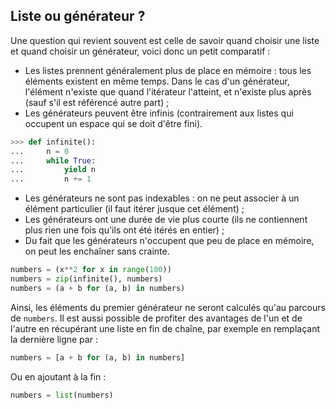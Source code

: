 ## Liste ou générateur ?

Une question qui revient souvent est celle de savoir quand choisir une liste et quand choisir un générateur, voici donc un petit comparatif :

* Les listes prennent généralement plus de place en mémoire : tous les éléments existent en même temps. Dans le cas d'un générateur, l'élément n'existe que quand l'itérateur l'atteint, et n'existe plus après (sauf s'il est référencé autre part) ;
* Les générateurs peuvent être infinis (contrairement aux listes qui occupent un espace qui se doit d'être fini).

```python
>>> def infinite():
...     n = 0
...     while True:
...         yield n
...         n += 1
```

* Les générateurs ne sont pas indexables : on ne peut associer à un élément particulier (il faut itérer jusque cet élément) ;
* Les générateurs ont une durée de vie plus courte (ils ne contiennent plus rien une fois qu'ils ont été itérés en entier) ;
* Du fait que les générateurs n'occupent que peu de place en mémoire, on peut les enchaîner sans crainte.

```python
numbers = (x**2 for x in range(100))
numbers = zip(infinite(), numbers)
numbers = (a + b for (a, b) in numbers)
```

Ainsi, les éléments du premier générateur ne seront calculés qu'au parcours de `numbers`.
Il est aussi possible de profiter des avantages de l'un et de l'autre en récupérant une liste en fin de chaîne, par exemple en remplaçant la dernière ligne par :

```python
numbers = [a + b for (a, b) in numbers]
```

Ou en ajoutant à la fin :

```python
numbers = list(numbers)
```
